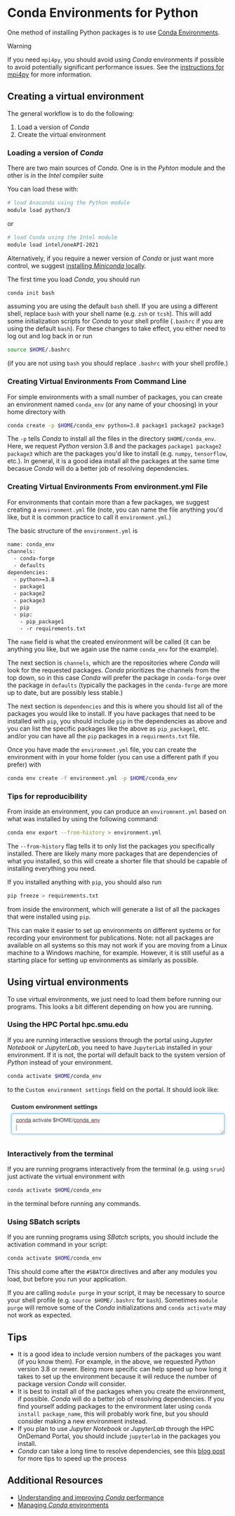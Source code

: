 # Conda Environments for Python

One method of installing Python packages is to use [Conda Environments](https://docs.conda.io/projects/conda/en/latest/user-guide/tasks/manage-environments.html).

> [!WARNING]
> If you need `mpi4py`, you should avoid using _Conda_ environments if possible to avoid potentially significant performance issues. See the [instructions for mpi4py](applications/python/python_venvs) for more information.

## Creating a virtual environment

The general workflow is to do the following:

1. Load a version of _Conda_
2. Create the virtual environment

### Loading a version of _Conda_

There are two main sources of _Conda_. One is in the _Pyhton_ module and the other is in the _Intel_ compiler suite

You can load these with:

```bash
# load Anaconda using the Python module
module load python/3
```

or

```bash
# load Conda using the Intel module
module load intel/oneAPI-2021
```

Alternatively, if you require a newer version of _Conda_ or just want more control, we suggest [installing _Miniconda_ locally](applications/python/miniconda).

The first time you load _Conda_, you should run

```bash
conda init bash
```

assuming you are using the default ```bash``` shell. If you are using a different shell, replace ```bash``` with your shell name (e.g. ```zsh``` or ``tcsh``). This will add some initialization scripts for _Conda_ to your shell profile (```.bashrc``` if you are using the default ```bash```). For these changes to take effect, you either need to log out and log back in or run

```bash
source $HOME/.bashrc
```

(if you are not using ```bash``` you should replace ```.bashrc``` with your shell profile.)

### Creating Virtual Environments From Command Line

For simple environments with a small number of packages, you can create an environment named `conda_env` (or any name of your choosing) in your home directory with

```bash
conda create -p $HOME/conda_env python=3.8 package1 package2 package3
```

The `-p` tells _Conda_ to install all the files in the directory `$HOME/conda_env`. Here, we request _Python_ version 3.8 and the packages `package1 package2 package3` which are the packages you'd like to install (e.g. `numpy`, `tensorflow`, etc.). In general, it is a good idea install all the packages at the same time becasue _Conda_ will do a better job of resolving dependencies.

### Creating Virtual Environments From environment.yml File

For environments that contain more than a few packages, we suggest creating a `environment.yml` file (note, you can name the file anything you'd like, but it is common practice to call it `environment.yml`.)

The basic structure of the `environment.yml` is

```text
name: conda_env
channels:
  - conda-forge
  - defaults
dependencies:
  - python>=3.8
  - package1
  - package2
  - package3
  - pip
  - pip:
    - pip_package1
    - -r requirements.txt
```

The `name` field is what the created environment will be called (it can be anything you like, but we again use the name `conda_env` for the example).

The next section is `channels`, which are the repositories where _Conda_ will look for the requested packages. _Conda_ prioritizes the channels from the top down, so in this case _Conda_ will prefer the package in `conda-forge` over the package in `defaults` (typically the packages in the `conda-forge` are more up to date, but are possibly less stable.)

The next section is `dependencies` and this is where you should list all of the packages you would like to install. If you have packages that need to be installed with `pip`, you should include `pip` in the dependencies as above and you can list the specific packages like the above as `pip_package1`, etc. and/or you can have all the `pip` packages in a `requirments.txt` file.

Once you have made the ```environment.yml``` file, you can create the environment with in your home folder (you can use a different path if you prefer) with

```bash
conda env create -f environment.yml -p $HOME/conda_env
```
### Tips for reproducibility

From inside an environment, you can produce an ```enviromnent.yml``` based on what was installed by using the following command:

```bash
conda env export --from-history > environment.yml
```

The ```--from-history``` flag tells it to only list the packages you specifically installed. There are likely many more packages that are dependencies of what you installed, so this will create a shorter file that should be capable of installing everything you need.

If you installed anything with ```pip```, you should also run

```bash
pip freeze > requirements.txt
```

from inside the environment, which will generate a list of all the packages that were installed using ```pip```.

This can make it easier to set up environments on different systems or for recording your environment for publications. Note: not all packages are available on all systems so this may not work if you are moving from a Linux machine to a Windows machine, for example. However, it is still useful as a starting place for setting up environments as similarly as possible.

## Using virtual environments

To use virtual environments, we just need to load them before running our programs. This looks a bit different depending on how you are running.

### Using the HPC Portal hpc.smu.edu

If you are running interactive sessions through the portal using _Jupyter Notebook_ or _JupyterLab_, you need to have ```JupyterLab``` installed in your environment. If it is not, the portal will default back to the system version of _Python_ instead of your environment.

```bash
conda activate $HOME/conda_env
```

to the ```Custom environment settings``` field on the portal. It should look like:

![Image of activation command in the custom environment settings field of the hpc portal](images/conda_python_activation_portal.png "Portal Activation Example")

### Interactively from the terminal

If you are running programs interactively from the terminal (e.g. using ```srun```) just activate the virtual environment with

```bash
conda activate $HOME/conda_env
```

in the terminal before running any commands.

### Using SBatch scripts

If you are running programs using _SBatch_ scripts, you should include the activation command in your script:

```bash
conda activate $HOME/conda_env
```

This should come after the ```#SBATCH``` directives and after any modules you load, but before you run your application.

If you are calling ```module purge``` in your script, it may be necessary to source your shell profile (e.g. ```source $HOME/.bashrc``` for ```bash```). Sometimes ```module purge``` will remove some of the _Conda_ initializations and ```conda activate``` may not work as expected.


## Tips

- It is a good idea to include version numbers of the packages you want (if you know them). For example, in the above, we requested _Python_ version 3.8 or newer. Being more specific can help speed up how long it takes to set up the environment because it will reduce the number of package version _Conda_ will consider.
- It is best to install all of the packages when you create the environment, if possible. _Conda_ will do a better job of resolving dependencies. If you find yourself adding packages to the environment later using ```conda install package_name```, this will probably work fine, but you should consider making a new environment instead.
- If you plan to use _Jupyter Notebook_ or _JupyterLab_ through the HPC OnDemand Portal, you should include ```jupyterlab``` in the packages you install.
- _Conda_ can take a long time to resolve dependencies, see this [blog post](https://www.anaconda.com/blog/understanding-and-improving-condas-performance) for more tips to speed up the process

## Additional Resources

- [Understanding and improving _Conda_ performance](https://www.anaconda.com/blog/understanding-and-improving-condas-performance)
- [Managing _Conda_ environments](https://docs.conda.io/projects/conda/en/latest/user-guide/tasks/manage-environments.html)
